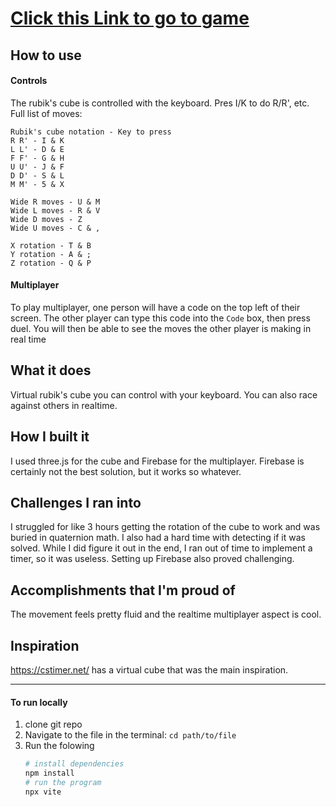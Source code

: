 # [Click this Link to go to game](https://hackathon-cube.web.app/)





## How to use 
#### Controls
The rubik's cube is controlled with the keyboard. Pres I/K to do R/R', etc. Full list of moves:
```
Rubik's cube notation - Key to press
R R' - I & K
L L' - D & E
F F' - G & H
U U' - J & F
D D' - S & L
M M' - 5 & X

Wide R moves - U & M
Wide L moves - R & V
Wide D moves - Z
Wide U moves - C & ,

X rotation - T & B
Y rotation - A & ;
Z rotation - Q & P
```
#### Multiplayer
To play multiplayer, one person will have a code on the top left of their screen. The other player can type this code into the `Code` box, then press duel. You will then be able to see the moves the other player is making in real time


## What it does
Virtual rubik's cube you can control with your keyboard. You can also race against others in realtime.

## How I built it
I used three.js for the cube and Firebase for the multiplayer. Firebase is certainly not the best solution, but it works so whatever.

## Challenges I ran into
I struggled for like 3 hours getting the rotation of the cube to work and was buried in quaternion math.
I also had a hard time with detecting if it was solved. While I did figure it out in the end, I ran out of time to implement a timer, so it was useless.
Setting up Firebase also proved challenging.

## Accomplishments that I'm proud of
The movement feels pretty fluid and the realtime multiplayer aspect is cool.

## Inspiration
https://cstimer.net/ has a virtual cube that was the main inspiration.


---



#### To run locally
1. clone git repo
2. Navigate to the file in the terminal: `cd path/to/file`
3. Run the folowing
    ```bash
    # install dependencies
    npm install
    # run the program
    npx vite
    ```


